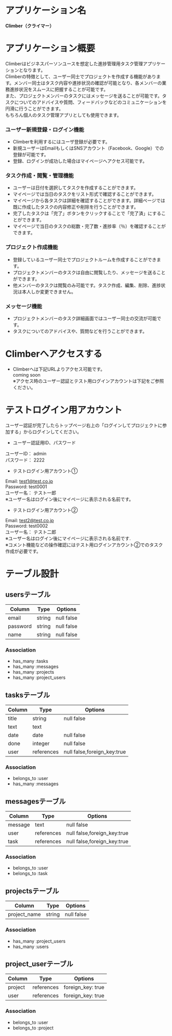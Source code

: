# アプリケーション名

**Climber（クライマー）**

# アプリケーション概要

Climberはビジネスパーソンユースを想定した進捗管理用タスク管理アプリケーションとなります。  
Climberの特徴として、ユーザー同士でプロジェクトを作成する機能があります。メンバー同士はタスク内容や進捗状況の確認が可能となり、各メンバーの業務進捗状況をスムースに把握することが可能です。  
また、プロジェクトメンバーのタスクにはメッセージを送ることが可能です。タスクについてのアドバイスや質問、フィードバックなどのコミュニケーションを円滑に行うことができます。  
もちろん個人のタスク管理アプリとしても使用できます。

### ユーザー新規登録・ログイン機能

- Climberを利用するにはユーザ登録が必要です。
- 新規ユーザーはEmailもしくはSNSアカウント（Facebook、Google）での登録が可能です。
- 登録、ログインが成功した場合はマイページへアクセス可能です。

### タスク作成・閲覧・管理機能

- ユーザーは日付を選択してタスクを作成することができます。
- マイページでは当日のタスクをリスト形式で確認することができます。
- マイページから各タスクは詳細を確認することができます。詳細ページでは既に作成したタスクの内容修正や削除を行うことができます。
- 完了したタスクは「完了」ボタンをクリックすることで「完了済」にすることができます。
- マイページで当日のタスクの総数・完了数・進捗率（％）を確認することができます。

### プロジェクト作成機能
- 登録しているユーザー同士でプロジェクトルームを作成することができます。
- プロジェクトメンバーのタスクは自由に閲覧したり、メッセージを送ることができます。
- 他メンバーのタスクは閲覧のみ可能です。タスク作成、編集、削除、進捗状況は本人しか変更できません。

### メッセージ機能
- プロジェクトメンバーのタスク詳細画面ではユーザー同士の交流が可能です。
- タスクについてのアドバイスや、質問などを行うことができます。

# Climberへアクセスする

- Climberへは下記URLよりアクセス可能です。  
coming soon  
※アクセス時のユーザー認証とテスト用ログインアカウントは下記をご参照ください。

# テストログイン用アカウント
ユーザー認証が完了したらトップページ右上の「ログインしてプロジェクトに参加する」からログインしてください。  

- ユーザー認証用ID、パスワード  

ユーザーID： admin  
パスワード： 2222  

- テストログイン用アカウント①  

Email: test1@test.co.jp  
Password: test0001  
ユーザー名： テスト一郎  
※ユーザー名はログイン後にマイページに表示される名前です。

- テストログイン用アカウント②

Email: test2@test.co.jp  
Password: test0002  
ユーザー名： テスト二郎  
※ユーザー名はログイン後にマイページに表示される名前です.  
※コメント機能などの操作確認にはテスト用ログインアカウント②でのタスク作成が必要です。

# テーブル設計

## usersテーブル

| Column    | Type   | Options    |
| --------- | ------ | ---------- |
| email     | string | null false |
| password  | string | null false |
| name      | string | null false |

### Association

- has_many :tasks
- has_many :messages
- has_many :projects
- has_many :project_users

## tasksテーブル

| Column | Type       | Options                     |
| ------ | ---------- | --------------------------- |
| title  | string     | null false                  |
| text   | text       |                             |
| date   | date       | null false                  |
| done   | integer    | null false                  |
| user   | references | null false,foreign_key:true |

### Association

- belongs_to :user
- has_many :messages

## messagesテーブル

| Column  | Type       | Options                     |
| ------- | ---------- | --------------------------- |
| message | text       | null false                  |
| user    | references | null false,foreign_key:true |
| task    | references | null false,foreign_key:true |

### Association

- belongs_to :user
- belongs_to :task

## projectsテーブル

| Column       | Type   | Options    |
| ------------ | ------ | ---------- |
| project_name | string | null false |

### Association

- has_many :project_users
- has_many :users

## project_userテーブル

| Column  | Type       | Options           |
| ------- | ---------- | ----------------- |
| project | references | foreign_key: true |
| user    | references | foreign_key: true |

### Association

- belongs_to :user
- belongs_to :project